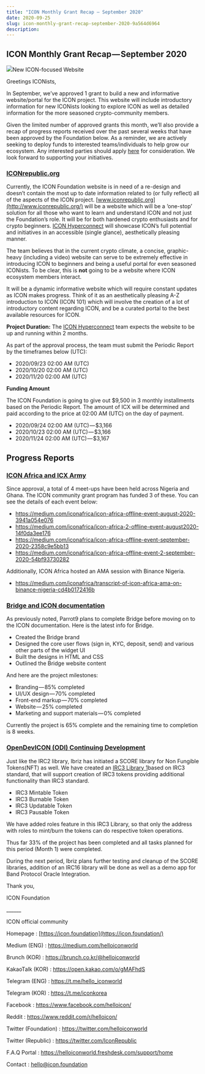 ```yaml
---
title: "ICON Monthly Grant Recap — September 2020"
date: 2020-09-25
slug: icon-monthly-grant-recap-september-2020-9a564d6964
description:
---
```


## ICON Monthly Grant Recap — September 2020

![](https://cdn-images-1.medium.com/max/800/1*0AMbanlzFUK4rKslBukkKQ.png)New ICON-focused Website

Greetings ICONists,

In September, we’ve approved 1 grant to build a new and informative website/portal for the ICON project. This website will include introductory information for new ICONists looking to explore ICON as well as detailed information for the more seasoned crypto-community members.

Given the limited number of approved grants this month, we’ll also provide a recap of progress reports received over the past several weeks that have been approved by the Foundation below. As a reminder, we are actively seeking to deploy funds to interested teams/individuals to help grow our ecosystem. Any interested parties should apply [here](https://forum.icon.community/c/g/31) for consideration. We look forward to supporting your initiatives.

### [ICONrepublic.org](https://forum.icon.community/t/grant-application-the-icon-republic-www-iconrepublic-org/1179)

Currently, the ICON Foundation website is in need of a re-design and doesn’t contain the most up to date information related to (or fully reflect) all of the aspects of the ICON project. [www.iconrepublic.org](http://www.iconrepublic.org/) will be a website which will be a ‘one-stop’ solution for all those who want to learn and understand ICON and not just the Foundation’s role. It will be for both hardened crypto enthusiasts and for crypto beginners. [ICON Hyperconnect](https://www.iconhyperconnect.com) will showcase ICON’s full potential and initiatives in an accessible (single glance), aesthetically pleasing manner.

The team believes that in the current crypto climate, a concise, graphic-heavy (including a video) website can serve to be extremely effective in introducing ICON to beginners and being a useful portal for even seasoned ICONists. To be clear, this is **not** going to be a website where ICON ecosystem members interact.

It will be a dynamic informative website which will require constant updates as ICON makes progress. Think of it as an aesthetically pleasing A-Z introduction to ICON (ICON 101) which will involve the creation of a lot of introductory content regarding ICON, and be a curated portal to the best available resources for ICON.

**Project Duration:** The [ICON Hyperconnect](https://www.iconhyperconnect.com) team expects the website to be up and running within 2 months.

As part of the approval process, the team must submit the Periodic Report by the timeframes below (UTC):

* 2020/09/23 02:00 AM (UTC)
* 2020/10/20 02:00 AM (UTC)
* 2020/11/20 02:00 AM (UTC)

**Funding Amount**

The ICON Foundation is going to give out $9,500 in 3 monthly installments based on the Periodic Report. The amount of ICX will be determined and paid according to the price at 02:00 AM (UTC) on the day of payment.

* 2020/09/24 02:00 AM (UTC) — $3,166
* 2020/10/23 02:00 AM (UTC) — $3,166
* 2020/11/24 02:00 AM (UTC) — $3,167

## Progress Reports

### [ICON Africa and ICX Army](https://forum.icon.community/t/icon-africa-development-initiative-icxarmy-report/1214/2)

Since approval, a total of 4 meet-ups have been held across Nigeria and Ghana. The ICON community grant program has funded 3 of these. You can see the details of each event below:

* <https://medium.com/iconafrica/icon-africa-offline-event-august-2020-3941a054e076>
* <https://medium.com/iconafrica/icon-africa-2-offline-event-august2020-14f0da3ee176>
* <https://medium.com/iconafrica/icon-africa-offline-event-september-2020-2358c9e5bb13>
* <https://medium.com/iconafrica/icon-africa-offline-event-2-september-2020-54bf93730282>

Additionally, ICON Africa hosted an AMA session with Binance Nigeria.

* <https://medium.com/iconafrica/transcript-of-icon-africa-ama-on-binance-nigeria-cd4b0172416b>

### [Bridge and ICON documentation](https://forum.icon.community/t/bridge-and-icon-documentation-periodic-reports/1210)

As previously noted, Parrot9 plans to complete Bridge before moving on to the ICON documentation. Here is the latest info for Bridge.

* Created the Bridge brand
* Designed the core user flows (sign in, KYC, deposit, send) and various other parts of the widget UI
* Built the designs in HTML and CSS
* Outlined the Bridge website content

And here are the project milestones:

* Branding — 85% completed
* UI/UX design — 70% completed
* Front-end markup — 70% completed
* Website — 25% completed
* Marketing and support materials — 0% completed

Currently the project is 65% complete and the remaining time to completion is 8 weeks.

### [OpenDevICON (ODI) Continuing Development](https://forum.icon.community/t/periodic-report-opendevicon-odi-continuing-development/1213)

Just like the IRC2 library, Ibriz has initiated a SCORE library for Non Fungible Tokens(NFT) as well. We have created an [IRC3 Library 1](https://github.com/OpenDevICON/odi-contracts/tree/master/ODIContracts/tokens/IRC3)based on IRC3 standard, that will support creation of IRC3 tokens providing additional functionality than IRC3 standard.

* IRC3 Mintable Token
* IRC3 Burnable Token
* IRC3 Updatable Token
* IRC3 Pausable Token

We have added roles feature in this IRC3 Library, so that only the address with roles to mint/burn the tokens can do respective token operations.

Thus far 33% of the project has been completed and all tasks planned for this period (Month 1) were completed.

During the next period, Ibriz plans further testing and cleanup of the SCORE libraries, addition of an IRC16 library will be done as well as a demo app for Band Protocol Oracle Integration.

Thank you,

ICON Foundation

\_\_\_\_\_\_

ICON official community

Homepage : [https://icon.foundation](https://icon.foundation/)

Medium (ENG) : <https://medium.com/helloiconworld>

Brunch (KOR) : <https://brunch.co.kr/@helloiconworld>

KakaoTalk (KOR) : <https://open.kakao.com/o/gMAFhdS>

Telegram (ENG) : <https://t.me/hello_iconworld>

Telegram (KOR) : <https://t.me/iconkorea>

Facebook : <https://www.facebook.com/helloicon/>

Reddit : <https://www.reddit.com/r/helloicon/>

Twitter (Foundation) : <https://twitter.com/helloiconworld>

Twitter (Republic) : <https://twitter.com/IconRepublic>

F.A.Q Portal : <https://helloiconworld.freshdesk.com/support/home>

Contact : hello@icon.foundation

